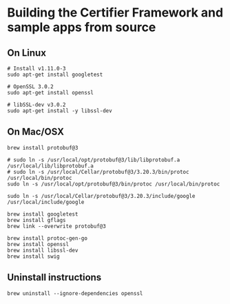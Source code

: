 # Building the Certifier Framework and sample apps from source

## On Linux

```shell
# Install v1.11.0-3
sudo apt-get install googletest

# OpenSSL 3.0.2
sudo apt-get install openssl

# libSSL-dev v3.0.2
sudo apt-get install -y libssl-dev

```
## On Mac/OSX

```shell
brew install protobuf@3

# sudo ln -s /usr/local/opt/protobuf@3/lib/libprotobuf.a /usr/local/lib/libprotobuf.a
# sudo ln -s /usr/local/Cellar/protobuf@3/3.20.3/bin/protoc /usr/local/bin/protoc
sudo ln -s /usr/local/opt/protobuf@3/bin/protoc /usr/local/bin/protoc

sudo ln -s /usr/local/Cellar/protobuf@3/3.20.3/include/google /usr/local/include/google
```


```shell
brew install googletest
brew install gflags
brew link --overwrite protobuf@3

brew install protoc-gen-go
brew install openssl
brew install libssl-dev
brew install swig
```

## Uninstall instructions

```
brew uninstall --ignore-dependencies openssl
```

